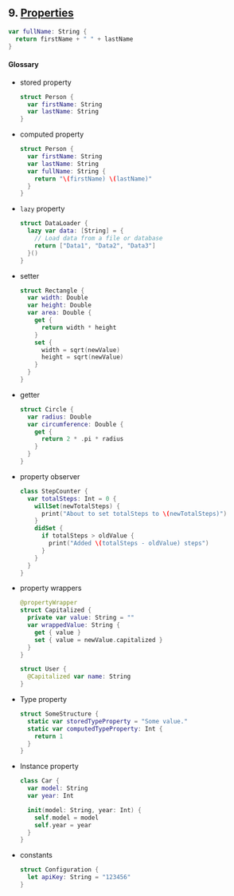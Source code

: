 ## 9. [Properties](https://docs.swift.org/swift-book/LanguageGuide/Properties.html)

  ```swift 
  var fullName: String {
    return firstName + " " + lastName
  }
  ```

  #### Glossary 

  * stored property 
    ```swift
    struct Person {
      var firstName: String
      var lastName: String
    }
    ```

  * computed property 
    ```swift
    struct Person {
      var firstName: String
      var lastName: String
      var fullName: String {
        return "\(firstName) \(lastName)"
      }
    }
    ```

  * `lazy` property 
    ```swift
    struct DataLoader {
      lazy var data: [String] = {
        // Load data from a file or database
        return ["Data1", "Data2", "Data3"]
      }()
    }
    ```

  * setter 
    ```swift
    struct Rectangle {
      var width: Double
      var height: Double
      var area: Double {
        get {
          return width * height
        }
        set {
          width = sqrt(newValue)
          height = sqrt(newValue)
        }
      }
    }
    ```

  * getter 
    ```swift
    struct Circle {
      var radius: Double
      var circumference: Double {
        get {
          return 2 * .pi * radius
        }
      }
    }
    ```

  * property observer
    ```swift
    class StepCounter {
      var totalSteps: Int = 0 {
        willSet(newTotalSteps) {
          print("About to set totalSteps to \(newTotalSteps)")
        }
        didSet {
          if totalSteps > oldValue {
            print("Added \(totalSteps - oldValue) steps")
          }
        }
      }
    }
    ```

  * property wrappers
    ```swift
    @propertyWrapper
    struct Capitalized {
      private var value: String = ""
      var wrappedValue: String {
        get { value }
        set { value = newValue.capitalized }
      }
    }

    struct User {
      @Capitalized var name: String
    }
    ```

  * Type property 
    ```swift
    struct SomeStructure {
      static var storedTypeProperty = "Some value."
      static var computedTypeProperty: Int {
        return 1
      }
    }
    ```

  * Instance property
    ```swift
    class Car {
      var model: String
      var year: Int

      init(model: String, year: Int) {
        self.model = model
        self.year = year
      }
    }
    ```

  * constants
    ```swift
    struct Configuration {
      let apiKey: String = "123456"
    }
    ```